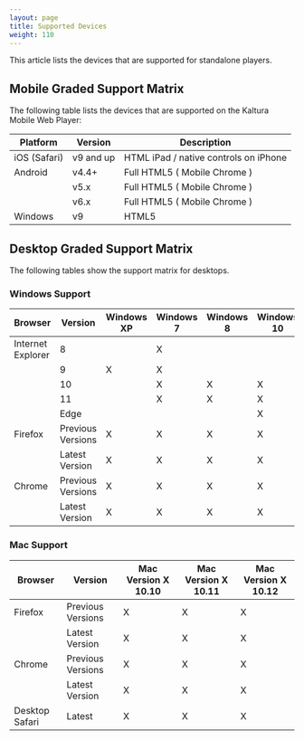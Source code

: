 ```yaml
---
layout: page
title: Supported Devices
weight: 110
---
```




This article lists the devices that are supported for standalone players.

## Mobile Graded Support Matrix  

The following table lists the devices that are supported on the Kaltura Mobile Web Player:  

| Platform     | Version                      | Description                           |
|--------------|------------------------------|---------------------------------------|
| iOS (Safari) | v9 and up                    | HTML iPad / native controls on iPhone |
| Android      | v4.4+                        | Full HTML5 ( Mobile Chrome )          |
|          | v5.x |   Full HTML5 ( Mobile Chrome )                                    |
|         | v6.x  |   Full HTML5 ( Mobile Chrome )                                    |
| Windows      | v9                           | HTML5                                 |

## Desktop Graded Support Matrix  

The following tables show the support matrix for desktops.


### Windows Support  

| Browser           | Version           | Windows XP      | Windows 7 | Windows 8 | Windows 10 |
|-------------------|-------------------|-----------------|-----------|-----------|------------|
| Internet Explorer | 8                 |       | X  |          |           |
|                   | 9                 | X               |  X         |          |           |
|                   | 10                |                |  X         |  X         |  X          |
|                   | 11                |                | X         |  X         |  X          |
|                   | Edge              |                |          |          |  X          |
| Firefox           | Previous Versions |  X               |  X         |  X         |  X          |
|                   | Latest Version    |  X               |  X         |  X         | X          |
| Chrome            | Previous Versions |  X               |  X         |  X         |  X          |
|                   | Latest Version    |  X               |  X         |  X         | X          |


### Mac Support  

|    Browser          |    Version         |    Mac Version X 10.10  |     Mac Version X 10.11   | Mac Version X 10.12        |
|----------------------|-------------------------|-------------------|---------------|---------------|
|    Firefox           |    Previous Versions    |     X               |    X           |    X         |
|                      |    Latest Version       |     X               |     X           |     X          |
|    Chrome            |    Previous Versions    |    X               |     X           |    X          |
|                      |    Latest Version       |    X               |     X          |     X          |
|    Desktop Safari    |    Latest               |     X               |     X           |   X          |
